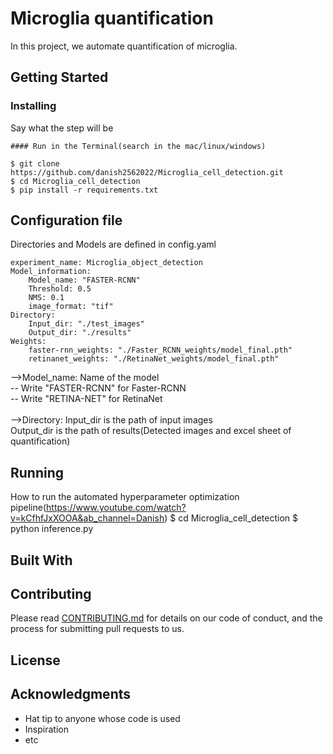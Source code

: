 
# Microglia quantification 

In this project, we automate quantification of microglia.



## Getting Started


### Installing


Say what the step will be
    
    #### Run in the Terminal(search in the mac/linux/windows) 

    $ git clone https://github.com/danish2562022/Microglia_cell_detection.git
    $ cd Microglia_cell_detection
    $ pip install -r requirements.txt

## Configuration file
Directories and Models are defined in config.yaml
    
    experiment_name: Microglia_object_detection
    Model_information:
        Model_name: "FASTER-RCNN" 
        Threshold: 0.5
        NMS: 0.1
        image_format: "tif"     
    Directory:
        Input_dir: "./test_images"
        Output_dir: "./results"
    Weights:
        faster-rnn_weights: "./Faster_RCNN_weights/model_final.pth"
        retinanet_weights: "./RetinaNet_weights/model_final.pth"

-->Model_name: Name of the model<br />
            -- Write "FASTER-RCNN" for Faster-RCNN<br />
            -- Write "RETINA-NET" for RetinaNet<br /><br />
-->Directory: Input_dir is the path of input images<br />
              Output_dir is the path of results(Detected images and excel sheet of quantification) 
            
## Running

How to run the automated hyperparameter optimization pipeline(https://www.youtube.com/watch?v=kCfhfJxXOOA&ab_channel=Danish)
    $ cd Microglia_cell_detection
    $ python inference.py








        

## Built With

 

## Contributing

Please read [CONTRIBUTING.md](CONTRIBUTING.md) for details on our code
of conduct, and the process for submitting pull requests to us.



## License



## Acknowledgments

  - Hat tip to anyone whose code is used
  - Inspiration
  - etc
